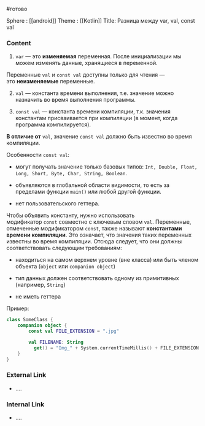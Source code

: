 #готово 

Sphere : [[android]]
Theme : [[Kotlin]]
Title: Разница между var, val, const val

### Content

1. `var` — это **изменяемая** переменная. После инициализации мы можем изменять данные, хранящиеся в переменной.
    

Переменные `val` и `const val` доступны только для чтения — это **неизменяемые** переменные.

2. `val` — константа времени выполнения, т.е. значение можно назначить во время выполнения программы.
    
3. `const val` — константа времени компиляции, т.к. значения константам присваивается при компиляции (в момент, когда программа компилируется).
    

**В отличие от** `val`, значение `const val` должно быть известно во время компиляции.

Особенности `const val`:

- могут получать значение только базовых типов: `Int, Double, Float, Long, Short, Byte, Char, String, Boolean`.
    
- объявляются в глобальной области видимости, то есть за пределами функции `main()` или любой другой функции.
    
- нет пользовательского геттера.

Чтобы объявить константу, нужно использовать модификатор `const` совместно с ключевым словом `val`. Переменные, отмеченные модификатором `const`, также называют **константами времени компиляции**. Это означает, что значения таких переменных известны во время компиляции. Отсюда следует, что они должны соответствовать следующим требованиям:

- находиться на самом верхнем уровне (вне класса) или быть членом объекта (`object` или `companion object`)
    
- тип данных должен соответствовать одному из примитивных (например, `String`)
    
- не иметь геттера
    

Пример:

```kotlin
class SomeClass {
    companion object {    
        const val FILE_EXTENSION = ".jpg"    

        val FILENAME: String
          get() = "Img_" + System.currentTimeMillis() + FILE_EXTENSION
    }
}
```
### External Link

- ....

### Internal Link

- ....